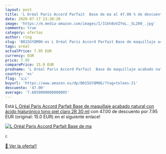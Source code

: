 ```yaml
---
layout: post
title: 'L Oréal Paris Accord Parfait  Base de ma al 47.00 % de descuento'
date: 2020-07-17 13:20:20
image: 'https://m.media-amazon.com/images/I/31kh8oVZYeL._SL200_.jpg'
comments: true
category: ofertas
author: ring
slug: 'B015GYQM06-es L Oréal Paris Accord Parfait Base de maquillaje acabado...'
tags: oréal
actualPrice: 7.95 EUR
currency: EUR
price: 7.95
comparePrice: 15.0 EUR
prodname: 'L Oréal Paris Accord Parfait  Base de maquillaje acabado natural con ácido hialurónico  tono piel claro 2R  30 ml'
country: 'es'
flag: '🇪🇸'
buyurl: 'https://www.amazon.es/dp/B015GYQM06/?tag=tolees-21'
descuento: '47.00'
average: '7.6850000000000005'
---
```


Está [L Oréal Paris Accord Parfait  Base de maquillaje acabado natural con ácido hialurónico  tono piel claro 2R  30 ml](https://www.amazon.es/dp/B015GYQM06/?tag=tolees-21) con 47.00 de descuento por 7.95 EUR (original: 15.0 EUR) en el siguiente enlace!

[![L Oréal Paris Accord Parfait  Base de ma](https://m.media-amazon.com/images/I/31kh8oVZYeL._SL200_.jpg)](https://www.amazon.es/dp/B015GYQM06/?tag=tolees-21)

ℹ️:


[🛒 Ver la oferta!!](https://www.amazon.es/dp/B015GYQM06/?tag=tolees-21)
